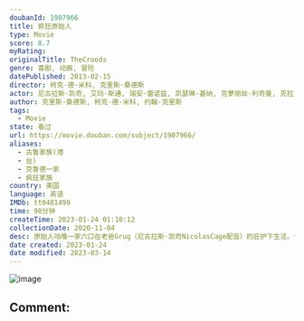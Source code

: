 ```yaml
---
doubanId: 1907966
title: 疯狂原始人
type: Movie
score: 8.7
myRating: 
originalTitle: TheCroods
genre: 喜剧, 动画, 冒险
datePublished: 2013-02-15
director: 柯克·德·米科, 克里斯·桑德斯
actor: 尼古拉斯·凯奇, 艾玛·斯通, 瑞安·雷诺兹, 凯瑟琳·基纳, 克萝丽丝·利奇曼, 克拉克·杜克, 克里斯·桑德斯, 兰迪·汤姆, 梁家辉, 范晓萱
author: 克里斯·桑德斯, 柯克·德·米科, 约翰·克里斯
tags:
  - Movie
state: 看过
url: https://movie.douban.com/subject/1907966/
aliases:
  - 古鲁家族(港
  - 台)
  - 克鲁德一家
  - 疯狂家族
country: 美国
language: 英语
IMDb: tt0481499
time: 98分钟
createTime: 2023-01-24 01:10:12
collectionDate: 2020-11-04
desc: 原始人咕噜一家六口在老爸Grug（尼古拉斯·凯奇NicolasCage配音）的庇护下生活。每天抢夺鸵鸟蛋为食，躲避野兽的追击，每晚听老爸叙述同一个故事，在山洞里过着一成不变的生活。大女儿Eep（...
date created: 2023-01-24
date modified: 2023-03-14
---
```


![image](p1867084027.jpg)

Comment:
---
